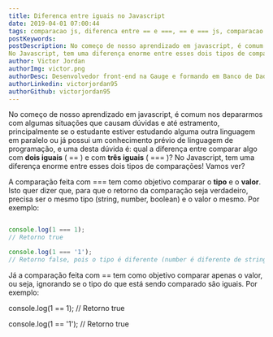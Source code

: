 ```yaml
---
title: Diferenca entre iguais no Javascript
date: 2019-04-01 07:00:44
tags: comparacao js, diferenca entre == e ===, == e === js, comparacao js, como comparar tipo js
postKeywords:
postDescription: No começo de nosso aprendizado em javascript, é comum nos depararmos com algumas situações que causam dúvidas e até estramento, principalmente se o estudante estiver estudando alguma outra linguagem em paralelo ou já possui um conhecimento prévio de linguagem de programação, e uma desta dúvida é qual a diferença entre comparar algo com dois iguais ( == ) e com três iguais ( === )?
No Javascript, tem uma diferença enorme entre esses dois tipos de comparações! Vamos ver?
author: Victor Jordan
authorImg: victor.png
authorDesc: Desenvolvedor front-end na Gauge e formando em Banco de Dados pela Fatec, apaixonado por usabilidade, performance e UX!
authorLinkedin: victorjordan95
authorGithub: victorjordan95
---
```


No começo de nosso aprendizado em javascript, é comum nos depararmos com algumas situações que causam dúvidas e até estramento, principalmente se o estudante estiver estudando alguma outra linguagem em paralelo ou já possui um conhecimento prévio de linguagem de programação, e uma desta dúvida é: qual a diferença entre comparar algo com **dois iguais** ( == ) e com **três iguais** ( === )?
No Javascript, tem uma diferença enorme entre esses dois tipos de comparações! Vamos ver?

<!-- more -->

A comparação feita com === tem como objetivo comparar o **tipo** e o **valor**. Isto quer dizer que, para que o retorno da comparação seja verdadeiro, precisa ser o mesmo tipo (string, number, boolean) e o valor o mesmo. Por exemplo:

```javascript

console.log(1 === 1);
// Retorno true

console.log(1 === '1');
// Retorno false, pois o tipo é diferente (number é diferente de string)
```

Já a comparação feita com == tem como objetivo comparar apenas o valor, ou seja, ignorando se o tipo do que está sendo comparado são iguais. Por exemplo: 

console.log(1 == 1);
// Retorno true

console.log(1 == '1');
// Retorno true
```